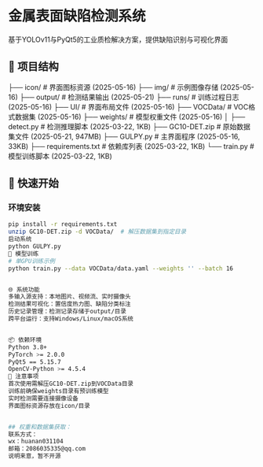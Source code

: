 # 金属表面缺陷检测系统

基于YOLOv11与PyQt5的工业质检解决方案，提供缺陷识别与可视化界面

## 📂 项目结构
├── icon/ # 界面图标资源 (2025-05-16)
├── img/ # 示例图像存储 (2025-05-16)
├── output/ # 检测结果输出 (2025-05-21)
├── runs/ # 训练过程日志 (2025-05-16)
├── UI/ # 界面布局文件 (2025-05-16)
├── VOCData/ # VOC格式数据集 (2025-05-16)
├── weights/ # 模型权重文件 (2025-05-16)
│
├── detect.py # 检测推理脚本 (2025-03-22, 1KB)
├── GC10-DET.zip # 原始数据集文件 (2025-05-21, 947MB)
├── GULPY.py # 主界面程序 (2025-05-16, 33KB)
├── requirements.txt # 依赖库列表 (2025-03-22, 1KB)
└── train.py # 模型训练脚本 (2025-03-22, 1KB)


## 🚀 快速开始
### 环境安装
```bash
pip install -r requirements.txt
unzip GC10-DET.zip -d VOCData/  # 解压数据集到指定目录
启动系统
python GULPY.py
🧠 模型训练
# 单GPU训练示例
python train.py --data VOCData/data.yaml --weights '' --batch 16


🌐 系统功能
多输入源支持：本地图片、视频流、实时摄像头
检测结果可视化：置信度热力图、缺陷分类标注
历史记录管理：检测记录存储于output/目录
跨平台运行：支持Windows/Linux/macOS系统


📦 依赖环境
Python 3.8+
PyTorch >= 2.0.0
PyQt5 == 5.15.7
OpenCV-Python >= 4.5.4
📌 注意事项
首次使用需解压GC10-DET.zip到VOCData目录
训练前确保weights目录有预训练模型
实时检测需要连接摄像设备
界面图标资源存放在icon/目录


## 权重和数据集获取：
联系方式：
wx：huanan031104 
邮箱：2086035335@qq.com
说明来意，暂不开源
